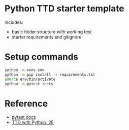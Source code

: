 # Python TTD starter template
Includes:
* basic folder structure with working test
* starter requirements and gitignore

# Setup commands
```sh
python -m venv env
python -m pip install -r requirements.txt
source env/bin/activate
python -m pytest tests
```

# Reference
* [pytest docs](https://docs.pytest.org/en/6.2.x/example/index.html)
* [TTD with Python, 2E](https://learning.oreilly.com/library/view/test-driven-development-with/9781491958698/part01.html#part1)